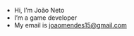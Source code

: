 - Hi, I’m João Neto
- I’m a game developer
- My email is joaomendes15@gmail.com


<!---
MendesGH/MendesGH is a ✨ special ✨ repository because its `README.md` (this file) appears on your GitHub profile.
You can click the Preview link to take a look at your changes.
--->
